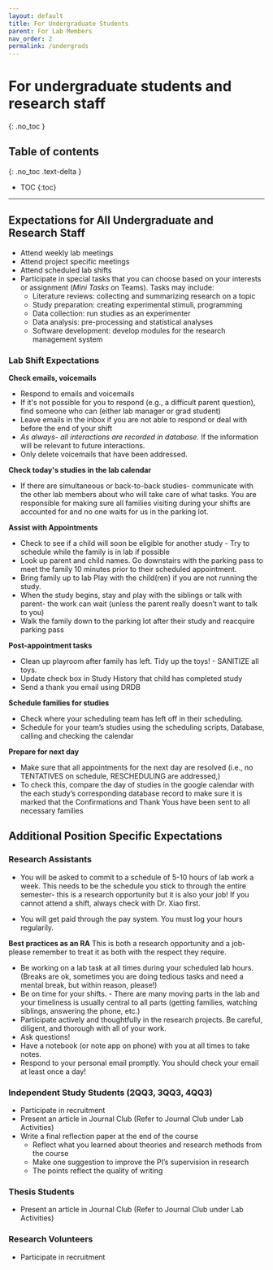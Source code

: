 ```yaml
---
layout: default
title: For Undergraduate Students
parent: For Lab Members
nav_order: 2
permalink: /undergrads
---
```


# For undergraduate students and research staff
{: .no_toc }

## Table of contents
{: .no_toc .text-delta }

* TOC
{:toc}

---

## Expectations for All Undergraduate and Research Staff
- Attend weekly lab meetings
- Attend project specific meetings
- Attend scheduled lab shifts
- Participate in special tasks that you can choose based on your interests or assignment (*Mini Tasks* on Teams). Tasks may include:
    - Literature reviews: collecting and summarizing research on a topic
    - Study preparation: creating experimental stimuli, programming
    - Data collection: run studies as an experimenter
    - Data analysis: pre-processing and statistical analyses
    - Software development: develop modules for the research management system

### Lab Shift Expectations

**Check emails, voicemails**
- Respond to emails and voicemails 
- If it's not possible for you to respond (e.g., a difficult parent question), find someone who can (either lab manager or grad student)
- Leave emails in the inbox if you are not able to respond or deal with before the end of your shift
- *As always- all interactions are recorded in database.* If the information will be relevant to future interactions.   
- Only delete voicemails that have been addressed.

**Check today's studies in the lab calendar**
- If there are simultaneous or back-to-back studies- communicate with the other lab members about who will take care of what tasks. You are responsible for making sure all families visiting during your shifts are accounted for and no one waits for us in the parking lot. 

**Assist with Appointments**
- Check to see if a child will soon be eligible for another study - Try to schedule while the family is in lab if possible
- Look up parent and child names.
Go downstairs with the parking pass to meet the family 10 minutes prior to their scheduled appointment.
- Bring family up to lab
Play with the child(ren) if you are not running the study.
- When the study begins, stay and play with the siblings or talk with parent- the work can wait (unless the parent really doesn’t want to talk to you) 
- Walk the family down to the parking lot after their study and reacquire parking pass

**Post-appointment tasks**
 - Clean up playroom after family has left. Tidy up the toys! - SANITIZE all toys. 
- Update check box in Study History that child has completed study
- Send a thank you email using DRDB

**Schedule families for studies**
- Check where your scheduling team has left off in their scheduling. 
- Schedule for your team’s studies using the scheduling scripts, Database, calling and checking the calendar



**Prepare for next day**

- Make sure that all appointments for the next day are resolved (i.e., no TENTATIVES on schedule, RESCHEDULING are addressed,)
- To check this, compare the day of studies in the google calendar with the each study’s corresponding database record to make sure it is marked that the Confirmations and Thank Yous have been sent to all necessary families




## Additional Position Specific Expectations
### Research Assistants

- You will be asked to commit to a schedule of 5-10 hours of lab work a week. This needs to be the schedule you stick to through the entire semester- this is a research opportunity but it is also your job! If you cannot attend a shift, always check with Dr. Xiao first. 

- You will get paid through the pay system. You must log your hours regularily. 

**Best practices as an RA**
This is both a research opportunity and a job- please remember to treat it as both with the respect they require.
- Be working on a lab task at all times during your scheduled lab hours. (Breaks are ok, sometimes you are doing tedious tasks and need a mental break, but within reason, please!)
- Be on time for your shifts. - There are many moving parts in the lab and your timeliness is usually central to all parts (getting families, watching siblings, answering the phone, etc.)
- Participate actively and thoughtfully in the research projects. Be careful, diligent, and thorough with all of your work.
- Ask questions!
- Have a notebook (or note app on phone) with you at all times to take notes.
- Respond to your personal email promptly. You should check your email at least once a day!



### Independent Study Students (2QQ3, 3QQ3, 4QQ3)
- Participate in recruitment
- Present an article in Journal Club (Refer to Journal Club under Lab Activities) 
- Write a final reflection paper at the end of the course
    - Reflect what you learned about theories and research methods from the course
    - Make one suggestion to improve the PI’s supervision in research
    - The points reflect the quality of writing

### Thesis Students
- Present an article in Journal Club (Refer to Journal Club under Lab Activities)


### Research Volunteers
- Participate in recruitment

